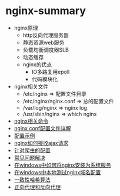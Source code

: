 # nginx-summary 
* nginx原理
    * http反向代理服务器
    * 静态资源web服务
    * 负载均衡调度器SLB
    * 动态缓存
    * nginx的优点
        * IO多路复用epoll
        * 代码模块化
* nginx相关文件
    * /etc/nginx  => 配置文件目录
    * /etc/nginx/nginx.conf   => 总的配置文件
    * /var/log/nginx   => nginx log
    * /usr/sbin/nginx   => which nginx
* [nginx相关命令](https://github.com/baoendemao/nginx-summary/tree/master/docs/nginx-command.md)
* [nginx conf配置文件详解](https://github.com/baoendemao/nginx-summary/tree/master/docs/nginx-conf.md)
* [配置示例](https://github.com/baoendemao/nginx-summary/tree/master/docs/nginx-eg.md)
* [nginx如何接收ajax请求](https://github.com/baoendemao/nginx-summary/tree/master/docs/nginx-server.md)
* [针对爬虫的配置](https://github.com/baoendemao/nginx-summary/tree/master/docs/nginx-spider.md)
* [常见问题解决](https://github.com/baoendemao/nginx-summary/tree/master/docs/nginx-issue.md)
* [在windows中如何将nginx安装为系统服务](https://github.com/baoendemao/nginx-summary/tree/master/docs/nginx-windows.md)
* [在windows中本地测试nginx域名配置](https://github.com/baoendemao/nginx-summary/tree/master/docs/nginx-test.md)
* [一致性哈希算法](https://github.com/baoendemao/nginx-summary/tree/master/docs/consistent_hash.md)
* [正向代理和反向代理](https://github.com/baoendemao/nginx-summary/tree/master/docs/agent.md)
